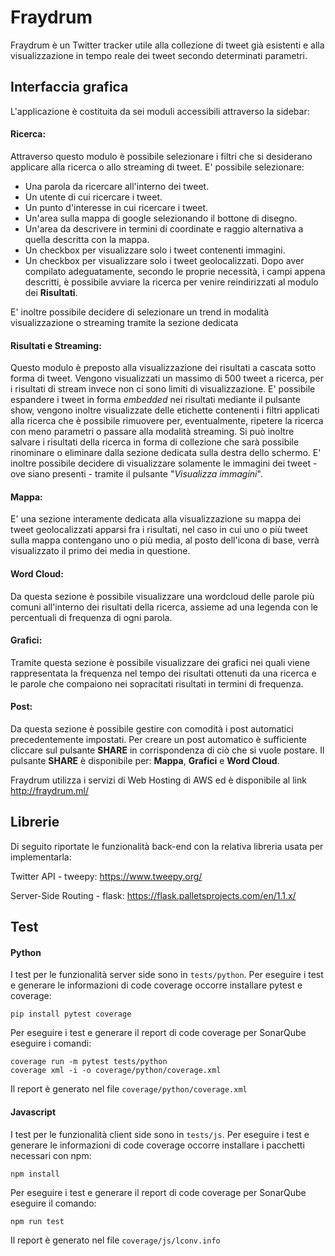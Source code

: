 # Fraydrum

Fraydrum è un Twitter tracker utile alla collezione di tweet già esistenti e alla visualizzazione in tempo reale dei tweet secondo determinati parametri.

## Interfaccia grafica
L'applicazione è costituita da sei moduli accessibili attraverso la sidebar:

#### Ricerca: 
Attraverso questo modulo è possibile selezionare i filtri che si desiderano applicare alla ricerca o allo streaming di tweet. E' possibile selezionare:
* Una parola da ricercare all'interno dei tweet.
* Un utente di cui ricercare i tweet.
* Un punto d'interesse in cui ricercare i tweet.
* Un'area sulla mappa di google selezionando il bottone di disegno.
* Un'area da descrivere in termini di coordinate e raggio alternativa a quella descritta con la mappa.
* Un checkbox per visualizzare solo i tweet contenenti immagini.
* Un checkbox per visualizzare solo i tweet geolocalizzati.
Dopo aver compilato adeguatamente, secondo le proprie necessità, i campi appena descritti, è possibile avviare la ricerca per venire reindirizzati al modulo dei **Risultati**.

E' inoltre possibile decidere di selezionare un trend in modalità visualizzazione o streaming tramite la sezione dedicata

#### Risultati e Streaming:
Questo modulo è preposto alla visualizzazione dei risultati a cascata sotto forma di tweet. Vengono visualizzati un massimo di 500 tweet a ricerca, per i risultati di stream invece non ci sono limiti di visualizzazione.
E' possibile espandere i tweet in forma *embedded* nei risultati mediante il pulsante show, vengono inoltre visualizzate delle etichette contenenti i filtri applicati alla ricerca che è possibile rimuovere per, eventualmente, ripetere la ricerca con meno parametri o passare alla modalità streaming. Si può inoltre salvare i risultati della ricerca in forma di collezione che sarà possibile rinominare o eliminare dalla sezione dedicata sulla destra dello schermo.
E' inoltre possibile decidere di visualizzare solamente le immagini dei tweet - ove siano presenti - tramite il pulsante "*Visualizza immagini*".

#### Mappa: 
E' una sezione interamente dedicata alla visualizzazione su mappa dei tweet geolocalizzati apparsi fra i risultati, nel caso in cui uno o più tweet sulla mappa contengano uno o più media, al posto dell'icona di base, verrà visualizzato il primo dei media in questione.

#### Word Cloud: 
Da questa sezione è possibile visualizzare una wordcloud delle parole più comuni all'interno dei risultati della ricerca, assieme ad una legenda con le percentuali di frequenza di ogni parola.

#### Grafici:
Tramite questa sezione è possibile visualizzare dei grafici nei quali viene rappresentata la frequenza nel tempo dei risultati ottenuti da una ricerca e le parole che compaiono nei sopracitati risultati in termini di frequenza.

#### Post:
Da questa sezione è possibile gestire con comodità i post automatici precedentemente impostati. Per creare un post automatico è sufficiente cliccare sul pulsante **SHARE** in corrispondenza di ciò che si vuole postare. Il pulsante **SHARE** è disponibile per: **Mappa**, **Grafici** e **Word Cloud**.

Fraydrum utilizza i servizi di Web Hosting di AWS ed è disponibile al link http://fraydrum.ml/

## Librerie
Di seguito riportate le funzionalità back-end con la relativa libreria usata per 
implementarla:

Twitter API - tweepy: https://www.tweepy.org/

Server-Side Routing - flask: https://flask.palletsprojects.com/en/1.1.x/

## Test

#### Python

I test per le funzionalità server side sono in `tests/python`.
Per eseguire i test e generare le informazioni di code coverage occorre installare pytest e coverage:

```
pip install pytest coverage
```

Per eseguire i test e generare il report di code coverage per SonarQube eseguire i comandi:

```
coverage run -m pytest tests/python
coverage xml -i -o coverage/python/coverage.xml
```

Il report è generato nel file ```coverage/python/coverage.xml```

#### Javascript

I test per le funzionalità client side sono in `tests/js`.
Per eseguire i test e generare le informazioni di code coverage occorre installare i pacchetti necessari con npm:
```
npm install
```

Per eseguire i test e generare il report di code coverage per SonarQube eseguire il comando:
```
npm run test
```

Il report è generato nel file ```coverage/js/lconv.info```